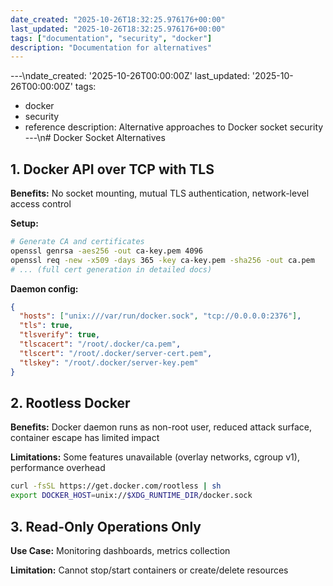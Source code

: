 ```yaml
---
date_created: "2025-10-26T18:32:25.976176+00:00"
last_updated: "2025-10-26T18:32:25.976176+00:00"
tags: ["documentation", "security", "docker"]
description: "Documentation for alternatives"
---
```


---\ndate_created: '2025-10-26T00:00:00Z'
last_updated: '2025-10-26T00:00:00Z'
tags:

- docker
- security
- reference
  description: Alternative approaches to Docker socket security
  ---\n# Docker Socket Alternatives

## 1. Docker API over TCP with TLS

**Benefits:** No socket mounting, mutual TLS authentication, network-level access control

**Setup:**

```bash
# Generate CA and certificates
openssl genrsa -aes256 -out ca-key.pem 4096
openssl req -new -x509 -days 365 -key ca-key.pem -sha256 -out ca.pem
# ... (full cert generation in detailed docs)
```

**Daemon config:**

```json
{
  "hosts": ["unix:///var/run/docker.sock", "tcp://0.0.0.0:2376"],
  "tls": true,
  "tlsverify": true,
  "tlscacert": "/root/.docker/ca.pem",
  "tlscert": "/root/.docker/server-cert.pem",
  "tlskey": "/root/.docker/server-key.pem"
}
```

## 2. Rootless Docker

**Benefits:** Docker daemon runs as non-root user, reduced attack surface, container escape has limited impact

**Limitations:** Some features unavailable (overlay networks, cgroup v1), performance overhead

```bash
curl -fsSL https://get.docker.com/rootless | sh
export DOCKER_HOST=unix://$XDG_RUNTIME_DIR/docker.sock
```

## 3. Read-Only Operations Only

**Use Case:** Monitoring dashboards, metrics collection

**Limitation:** Cannot stop/start containers or create/delete resources
